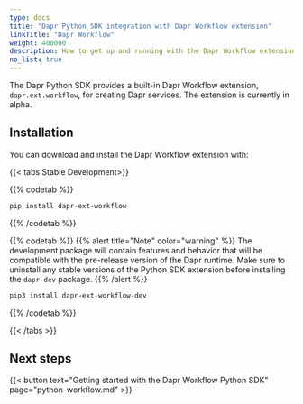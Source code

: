 ```yaml
---
type: docs
title: "Dapr Python SDK integration with Dapr Workflow extension"
linkTitle: "Dapr Workflow"
weight: 400000
description: How to get up and running with the Dapr Workflow extension
no_list: true
---
```


The Dapr Python SDK provides a built-in Dapr Workflow extension, `dapr.ext.workflow`, for creating Dapr services. The extension is currently in alpha.

## Installation

You can download and install the Dapr Workflow extension with:

{{< tabs Stable Development>}}

{{% codetab %}}
```bash
pip install dapr-ext-workflow
```
{{% /codetab %}}

{{% codetab %}}
{{% alert title="Note" color="warning" %}}
The development package will contain features and behavior that will be compatible with the pre-release version of the Dapr runtime. Make sure to uninstall any stable versions of the Python SDK extension before installing the `dapr-dev` package.
{{% /alert %}}

```bash
pip3 install dapr-ext-workflow-dev
```
{{% /codetab %}}

{{< /tabs >}}

## Next steps

{{< button text="Getting started with the Dapr Workflow Python SDK" page="python-workflow.md" >}}
